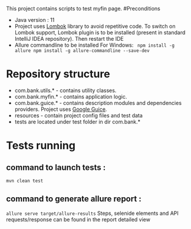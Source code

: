 This project contains scripts to test  myfin page.
#Preconditions
- Java version : 11
- Project uses [Lombok](https://projectlombok.org/) library to avoid repetitive code. To switch on Lombok support, Lombok plugin is to be installed (present in standard IntelliJ IDEA repository). Then restart the IDE 
- Allure commandline to be installed 
For Windows:
` npm install -g allure
 npm install -g allure-commandline --save-dev`

# Repository structure
- com.bank.utils.* - contains utility classes.
- com.bank.myfin.* - contains application logic.
- com.bank.guice.* - contains description modules and dependencies providers. Project uses [Google Guice](https://github.com/google/guice).
- resources - contain project config files and test data
- tests are located under test folder in dir com.bank.*

# Tests running

## command to launch tests :
`mvn clean test `

## command to generate allure report : 
`allure serve target/allure-results`
Steps, selenide elements and API requests/response can be found in the report detailed view